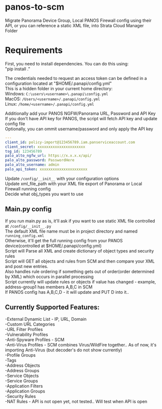 # panos-to-scm
Migrate Panorama Device Group, Local PANOS Firewall config using their API, or you can reference a static XML file, into Strata Cloud Manager Folder

# Requirements
First, you need to install dependencies. You can do this using:<br />
"pip install ."<br />

The credentials needed to request an access token can be defined in a configuration located at "$HOME/.panapi/config.yml"<br />
This is a hidden folder in your current home directory:<br />
Windows: `C:\users\<username>\.panapi\config.yml`<br />
MacOS: `/Users/<username>/.panapi/config.yml`<br />
Linux: `/home/<username>/.panapi/config.yml`<br />

Additionally add your PANOS NGFW/Panorama URL, Password and API Key<br />
If you don't have API key for PANOS, the script will fetch API key and update config file<br />
Optionally, you can ommit username/password and only apply the API key<br />

```yaml
---
client_id: policy-import@123456789.iam.panserviceaccount.com
client_secret: xxxxxxxxxxxxxxxxxxxxxx
tsg_id: 123456789
palo_alto_ngfw_url: https://x.x.x.x/api/
palo_alto_password: PasswordHere
palo_alto_username: admin
palo_api_token: xxxxxxxxxxxxxxxxxxxxxx
```

Update `/config/__init__` with your configuration options<br />
Update xml_file_path with your XML file export of Panorama or Local Firewall running config<br />
Decide what obj_types you want to use<br />

## Main.py config
If you run main.py as is, it'll ask if you want to use static XML file controlled at `/config/__init__.py`<br />
The default XML file name must be in project directory and named `running_config.xml`<br />
Otherwise, it'll get the full running config from your PANOS device(controlled at $HOME/.panapi/config.yml)<br />
Script will Parse all XML and create dictionary of object types and security rules<br />
Script will GET all objects and rules from SCM and then compare your XML and post new entries.<br />
Also handles rule ordering if something gets out of order(order determined by XML) which occurs in parallel processing<br />
Script currently will update rules or objects if value has changed - example, address-group1 has members A,B,C in SCM<br />
If PANOS config has A,B,C,D - it will  update and PUT D into it..<br />

## Currently Supported Features:

-External Dynamic List - IP, URL, Domain<br />
-Custom URL Categories<br />
-URL Filter Profiles<br />
-Vulnerability Profiles<br />
-Anti-Spyware Profiles - SCM<br />
-Anti-Virus Profiles - SCM combines Virus/WildFire together.. As of now, it's importing Anti-Virus (but decoder's do not show currently)<br />
-Profile Groups<br />
-Tags<br />
-Address Objects<br />
-Address Groups<br />
-Service Objects<br />
-Service Groups<br />
-Application Filters<br />
-Application Groups<br />
-Security Rules<br />
-NAT Rules - API is not open yet, not tested.. Will test when API is open<br />
